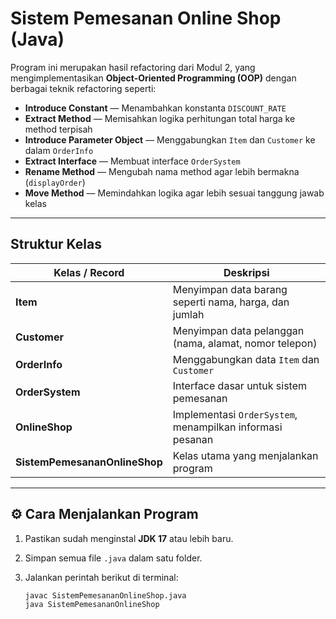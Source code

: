 #  Sistem Pemesanan Online Shop (Java)

Program ini merupakan hasil refactoring dari Modul 2, yang mengimplementasikan **Object-Oriented Programming (OOP)** dengan berbagai teknik refactoring seperti:

-  **Introduce Constant** — Menambahkan konstanta `DISCOUNT_RATE`
-  **Extract Method** — Memisahkan logika perhitungan total harga ke method terpisah
-  **Introduce Parameter Object** — Menggabungkan `Item` dan `Customer` ke dalam `OrderInfo`
-  **Extract Interface** — Membuat interface `OrderSystem`
- **Rename Method** — Mengubah nama method agar lebih bermakna (`displayOrder`)
-  **Move Method** — Memindahkan logika agar lebih sesuai tanggung jawab kelas

---

##  Struktur Kelas

| Kelas / Record | Deskripsi |
|----------------|------------|
| **Item** | Menyimpan data barang seperti nama, harga, dan jumlah |
| **Customer** | Menyimpan data pelanggan (nama, alamat, nomor telepon) |
| **OrderInfo** | Menggabungkan data `Item` dan `Customer` |
| **OrderSystem** | Interface dasar untuk sistem pemesanan |
| **OnlineShop** | Implementasi `OrderSystem`, menampilkan informasi pesanan |
| **SistemPemesananOnlineShop** | Kelas utama yang menjalankan program |

---

## ⚙ Cara Menjalankan Program

1. Pastikan sudah menginstal **JDK 17** atau lebih baru.
2. Simpan semua file `.java` dalam satu folder.
3. Jalankan perintah berikut di terminal:

   ```bash
   javac SistemPemesananOnlineShop.java
   java SistemPemesananOnlineShop
